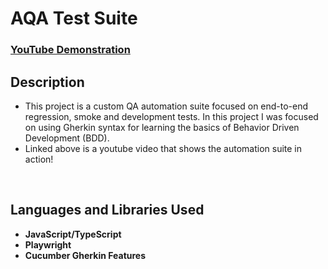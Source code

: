 <h1>AQA Test Suite</h1>

 ### [YouTube Demonstration](https://www.youtube.com/)

<h2>Description</h2>

- This project is a custom QA automation suite focused on end-to-end regression, smoke and development tests. In this project I was focused on using Gherkin syntax for learning the basics of Behavior Driven Development (BDD). 
- Linked above is a youtube video that shows the automation suite in action! 

<br />
<h2>Languages and Libraries Used</h2>

- <b>JavaScript/TypeScript</b> 
- <b>Playwright</b>
- <b>Cucumber Gherkin Features </b>

<br />
<br />

